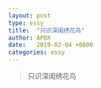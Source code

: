 ```yaml
---
layout: post
type: essy
title:  "只识深闺绣花鸟"
author: APQX
date:   2019-02-04 +0800
categories: essy
---
```


> 只识深闺绣花鸟

